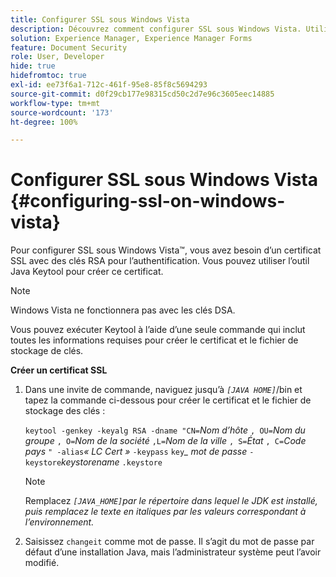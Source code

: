 ```yaml
---
title: Configurer SSL sous Windows Vista
description: Découvrez comment configurer SSL sous Windows Vista. Utilisez et exécutez Java Keytool pour générer le certificat SSL avec les clés RSA pour l’authentification.
solution: Experience Manager, Experience Manager Forms
feature: Document Security
role: User, Developer
hide: true
hidefromtoc: true
exl-id: ee73f6a1-712c-461f-95e8-85f8c5694293
source-git-commit: d0f29cb177e98315cd50c2d7e96c3605eec14885
workflow-type: tm+mt
source-wordcount: '173'
ht-degree: 100%

---
```


# Configurer SSL sous Windows Vista {#configuring-ssl-on-windows-vista}

Pour configurer SSL sous Windows Vista™, vous avez besoin d’un certificat SSL avec des clés RSA pour l’authentification. Vous pouvez utiliser l’outil Java Keytool pour créer ce certificat.

>[!NOTE]
>
>Windows Vista ne fonctionnera pas avec les clés DSA.

Vous pouvez exécuter Keytool à l’aide d’une seule commande qui inclut toutes les informations requises pour créer le certificat et le fichier de stockage de clés.

**Créer un certificat SSL**

1. Dans une invite de commande, naviguez jusqu’à *`[JAVA HOME]`*/bin et tapez la commande ci-dessous pour créer le certificat et le fichier de stockage des clés :

   `keytool -genkey -keyalg RSA -dname "CN=`*Nom d’hôte* `, OU=`*Nom du groupe* `, O=`*Nom de la société* `,L=`*Nom de la ville* `, S=`*État* `, C=`*Code pays* `" -alias`*« LC Cert »* `-keypass` `key`*_* *mot de passe* `-keystore`*keystorename* `.keystore`

   >[!NOTE]
   >
   >Remplacez *`[JAVA_HOME]`par le répertoire dans lequel le JDK est installé, puis remplacez le texte en italiques par les valeurs correspondant à l’environnement.*

1. Saisissez `changeit` comme mot de passe. Il s’agit du mot de passe par défaut d’une installation Java, mais l’administrateur système peut l’avoir modifié.
